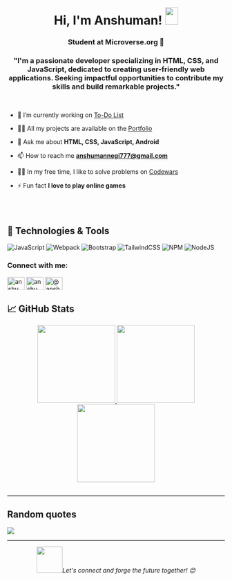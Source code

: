 <h1 align="center">Hi, I'm Anshuman! <img src="https://raw.githubusercontent.com/MartinHeinz/MartinHeinz/master/wave.gif" width="30px" height="40px"></h1>
<h3 align="center"> Student at Microverse.org 🌟</h3>
<h3 align="center"> "I'm a passionate developer specializing in HTML, CSS, and JavaScript, dedicated to creating user-friendly web applications. Seeking impactful opportunities to contribute my skills and build remarkable projects."</h3> <br>


- 🔭 I’m currently working on [To-Do List](https://anshumannegi.onrender.com/)
  
- 👨‍💻 All my projects are available on the [Portfolio](https://anshumannegi.onrender.com/)

- 💬 Ask me about **HTML, CSS, JavaScript, Android**

- 📫 How to reach me **anshumannegi777@gmail.com**

- 👨‍💻 In my free time, I like to solve problems on [Codewars](https://www.codewars.com/users/anshuman7negi)

- ⚡ Fun fact **I love to play online games**

<br/><br/>
## 🔧 Technologies & Tools
![JavaScript](https://img.shields.io/badge/javascript-%23323330.svg?style=for-the-badge&logo=javascript&logoColor=%23F7DF1E)
![Webpack](https://img.shields.io/badge/webpack-%238DD6F9.svg?style=for-the-badge&logo=webpack&logoColor=black)
![Bootstrap](https://img.shields.io/badge/bootstrap-%23563D7C.svg?style=for-the-badge&logo=bootstrap&logoColor=white)
![TailwindCSS](https://img.shields.io/badge/tailwindcss-%2338B2AC.svg?style=for-the-badge&logo=tailwind-css&logoColor=white)
![NPM](https://img.shields.io/badge/NPM-%23000000.svg?style=for-the-badge&logo=npm&logoColor=white)
![NodeJS](https://img.shields.io/badge/node.js-6DA55F?style=for-the-badge&logo=node.js&logoColor=white)


<h3 align="left">Connect with me:</h3>
<p align="left">
<a href="https://twitter.com/anshumannegi108" target="blank"><img align="center" src="https://raw.githubusercontent.com/rahuldkjain/github-profile-readme-generator/master/src/images/icons/Social/twitter.svg" alt="anshumannegi108" height="30" width="40" /></a>
<a href="https://www.linkedin.com/in/anshuman-singh-negi-33779a224/" target="blank"><img align="center" src="https://raw.githubusercontent.com/rahuldkjain/github-profile-readme-generator/master/src/images/icons/Social/linked-in-alt.svg" alt="anshuman singh negi" height="30" width="40" /></a>
<a href="https://www.youtube.com/@Anshuman_Negi" target="blank"><img align="center" src="https://raw.githubusercontent.com/rahuldkjain/github-profile-readme-generator/master/src/images/icons/Social/youtube.svg" alt="@anshuman_negi" height="30" width="40" /></a>

  ## &#x1f4c8; GitHub Stats
<div align='center'>
  <a href="https://github.com/anshuman7negi">
    <img height="180px" src="https://github-readme-stats.vercel.app/api?username=anshuman7negi&show_icons=true&include_all_commits=true&theme=midnight-purple" />
  </a> 

  <a href="https://github.com/anshuman7negi">
    <img height="180px" src="https://github-readme-stats.vercel.app/api/top-langs/?username=anshuman7negi&layout=compact&theme=midnight-purple" />
  </a>


  <div align="center">
    <a href="https://github.com/anshuman7negi">
      <img height="180px" src="https://github-readme-streak-stats.herokuapp.com/?user=anshuman7negi&theme=midnight-purple" />
    </a>
  </div>   
</div>
<br/>
</p>

---

<h2 align="left">Random quotes</h2>
<img src = "https://quotes-github-readme.vercel.app/api?type=horizontal&theme=dark">

---

<div align="center">
  <img src="https://readme-typing-svg.herokuapp.com?color=6667AB&center=true&vCenter=true&lines=A+%E2%AD%90++on+my+repo+is+appreciated!;Thanks+for+visiting+my+profile+%F0%9F%98%83;Happy+coding!+%F0%9F%9A%80" alt "type writing">
  <br>
<img src="https://media.giphy.com/media/LnQjpWaON8nhr21vNW/giphy.gif" width="60"><em>Let's connect and forge the future together! </b> 😊 </em> </div>

